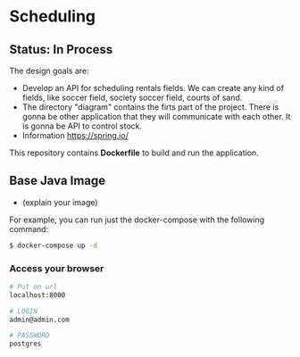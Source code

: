 # Scheduling 

## Status: In Process

The design goals are:
- Develop an API for scheduling rentals fields. We can create any kind of fields, like soccer field, society soccer field, courts of sand. 
- The directory "diagram" contains the firts part of the project. There is gonna be other application that they will communicate with each other. It is gonna be API to control stock.
- Information https://spring.io/

This repository contains **Dockerfile** to build and run the application.

## Base Java Image 
- (explain your image)

For example, you can run just the docker-compose with the following command:
```bash
$ docker-compose up -d
```

### Access your browser
```bash
# Put on url
localhost:8000

# LOGIN
admin@admin.com

# PASSWORD
postgres
```


